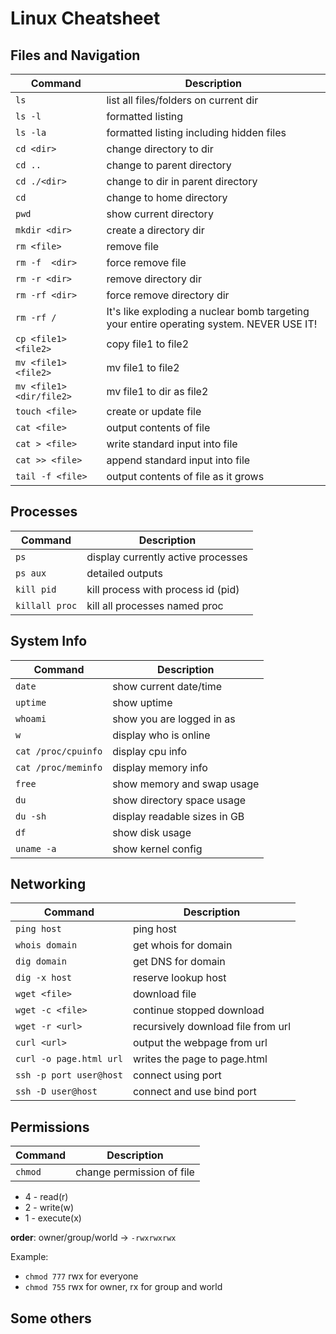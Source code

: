 # Linux Cheatsheet

## Files and Navigation

| Command                  | Description                                                                              |
|--------------------------|------------------------------------------------------------------------------------------|
| `ls`                     | list all files/folders on current dir                                                    |
| `ls -l`                  | formatted listing                                                                        |
| `ls -la`                 | formatted listing including hidden files                                                 |
| `cd <dir>`               | change directory to dir                                                                  |
| `cd ..`                  | change to parent directory                                                               |
| `cd ./<dir>`             | change to dir in parent directory                                                        |
| `cd`                     | change to home directory                                                                 |
| `pwd`                    | show current directory                                                                   |
| `mkdir <dir>`            | create a directory dir                                                                   |
| `rm <file>`              | remove file                                                                              |
| `rm -f  <dir>`           | force remove file                                                                        |
| `rm -r <dir>`            | remove directory dir                                                                     |
| `rm -rf <dir>`           | force remove directory dir                                                               |
| `rm -rf /`               | It's like exploding a nuclear bomb targeting your entire operating system. NEVER USE IT! |
| `cp <file1> <file2>`     | copy file1 to file2                                                                      |
| `mv <file1> <file2>`     | mv file1 to file2                                                                        |
| `mv <file1> <dir/file2>` | mv file1 to dir as file2                                                                 |
| `touch <file>`           | create or update file                                                                    |
| `cat <file>`             | output contents of file                                                                  |
| `cat > <file>`           | write standard input into file                                                           |
| `cat >> <file>`          | append standard input into file                                                          |
| `tail -f <file>`         | output contents of file as it grows                                                      |

## Processes

| Command        | Description                        |
|----------------|------------------------------------|
| `ps`           | display currently active processes |
| `ps aux`       | detailed outputs                   |
| `kill pid`     | kill process with process id (pid) |
| `killall proc` | kill all processes named proc      |

## System Info

| Command             | Description                  |
|---------------------|------------------------------|
| `date`              | show current date/time       |
| `uptime`            | show uptime                  |
| `whoami`            | show you are logged in as    |
| `w`                 | display who is online        |
| `cat /proc/cpuinfo` | display cpu info             |
| `cat /proc/meminfo` | display memory info          |
| `free`              | show memory and swap usage   |
| `du`                | show directory space usage   |
| `du -sh`            | display readable sizes in GB |
| `df`                | show disk usage              |
| `uname -a`          | show kernel config           |

## Networking

| Command                 | Description                        |
|-------------------------|------------------------------------|
| `ping host`             | ping host                          |
| `whois domain`          | get whois for domain               |
| `dig domain`            | get DNS for domain                 |
| `dig -x host`           | reserve lookup host                |
| `wget <file>`           | download file                      |
| `wget -c <file>`        | continue stopped download          |
| `wget -r <url>`         | recursively download file from url |
| `curl <url>`            | output the webpage from url        |
| `curl -o page.html url` | writes the page to page.html       |
| `ssh -p port user@host` | connect using port                 |
| `ssh -D user@host`      | connect and use bind port          |

## Permissions

| Command | Description               |
|---------|---------------------------|
| `chmod` | change permission of file |

* 4 - read(r)   
* 2 - write(w)
* 1 - execute(x)

**order**: owner/group/world -> `-rwxrwxrwx`

Example:

* `chmod 777` rwx for everyone
* `chmod 755` rwx for owner, rx for group and world

## Some others


